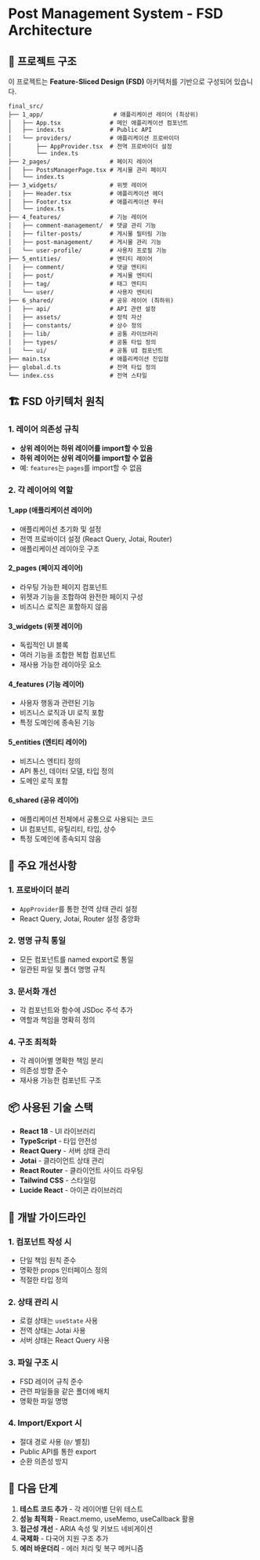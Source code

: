 # Post Management System - FSD Architecture

## 📁 프로젝트 구조

이 프로젝트는 **Feature-Sliced Design (FSD)** 아키텍처를 기반으로 구성되어 있습니다.

```
final_src/
├── 1_app/                    # 애플리케이션 레이어 (최상위)
│   ├── App.tsx              # 메인 애플리케이션 컴포넌트
│   ├── index.ts             # Public API
│   └── providers/           # 애플리케이션 프로바이더
│       ├── AppProvider.tsx  # 전역 프로바이더 설정
│       └── index.ts
├── 2_pages/                 # 페이지 레이어
│   ├── PostsManagerPage.tsx # 게시물 관리 페이지
│   └── index.ts
├── 3_widgets/               # 위젯 레이어
│   ├── Header.tsx           # 애플리케이션 헤더
│   ├── Footer.tsx           # 애플리케이션 푸터
│   └── index.ts
├── 4_features/              # 기능 레이어
│   ├── comment-management/  # 댓글 관리 기능
│   ├── filter-posts/        # 게시물 필터링 기능
│   ├── post-management/     # 게시물 관리 기능
│   └── user-profile/        # 사용자 프로필 기능
├── 5_entities/              # 엔티티 레이어
│   ├── comment/             # 댓글 엔티티
│   ├── post/                # 게시물 엔티티
│   ├── tag/                 # 태그 엔티티
│   └── user/                # 사용자 엔티티
├── 6_shared/                # 공유 레이어 (최하위)
│   ├── api/                 # API 관련 설정
│   ├── assets/              # 정적 자산
│   ├── constants/           # 상수 정의
│   ├── lib/                 # 공통 라이브러리
│   ├── types/               # 공통 타입 정의
│   └── ui/                  # 공통 UI 컴포넌트
├── main.tsx                 # 애플리케이션 진입점
├── global.d.ts              # 전역 타입 정의
└── index.css                # 전역 스타일
```

## 🏗️ FSD 아키텍처 원칙

### 1. 레이어 의존성 규칙

- **상위 레이어는 하위 레이어를 import할 수 있음**
- **하위 레이어는 상위 레이어를 import할 수 없음**
- 예: `features`는 `pages`를 import할 수 없음

### 2. 각 레이어의 역할

#### 1_app (애플리케이션 레이어)

- 애플리케이션 초기화 및 설정
- 전역 프로바이더 설정 (React Query, Jotai, Router)
- 애플리케이션 레이아웃 구조

#### 2_pages (페이지 레이어)

- 라우팅 가능한 페이지 컴포넌트
- 위젯과 기능을 조합하여 완전한 페이지 구성
- 비즈니스 로직은 포함하지 않음

#### 3_widgets (위젯 레이어)

- 독립적인 UI 블록
- 여러 기능을 조합한 복합 컴포넌트
- 재사용 가능한 레이아웃 요소

#### 4_features (기능 레이어)

- 사용자 행동과 관련된 기능
- 비즈니스 로직과 UI 로직 포함
- 특정 도메인에 종속된 기능

#### 5_entities (엔티티 레이어)

- 비즈니스 엔티티 정의
- API 통신, 데이터 모델, 타입 정의
- 도메인 로직 포함

#### 6_shared (공유 레이어)

- 애플리케이션 전체에서 공통으로 사용되는 코드
- UI 컴포넌트, 유틸리티, 타입, 상수
- 특정 도메인에 종속되지 않음

## 🚀 주요 개선사항

### 1. 프로바이더 분리

- `AppProvider`를 통한 전역 상태 관리 설정
- React Query, Jotai, Router 설정 중앙화

### 2. 명명 규칙 통일

- 모든 컴포넌트를 named export로 통일
- 일관된 파일 및 폴더 명명 규칙

### 3. 문서화 개선

- 각 컴포넌트와 함수에 JSDoc 주석 추가
- 역할과 책임을 명확히 정의

### 4. 구조 최적화

- 각 레이어별 명확한 책임 분리
- 의존성 방향 준수
- 재사용 가능한 컴포넌트 구조

## 📦 사용된 기술 스택

- **React 18** - UI 라이브러리
- **TypeScript** - 타입 안전성
- **React Query** - 서버 상태 관리
- **Jotai** - 클라이언트 상태 관리
- **React Router** - 클라이언트 사이드 라우팅
- **Tailwind CSS** - 스타일링
- **Lucide React** - 아이콘 라이브러리

## 🔧 개발 가이드라인

### 1. 컴포넌트 작성 시

- 단일 책임 원칙 준수
- 명확한 props 인터페이스 정의
- 적절한 타입 정의

### 2. 상태 관리 시

- 로컬 상태는 `useState` 사용
- 전역 상태는 Jotai 사용
- 서버 상태는 React Query 사용

### 3. 파일 구조 시

- FSD 레이어 규칙 준수
- 관련 파일들을 같은 폴더에 배치
- 명확한 파일 명명

### 4. Import/Export 시

- 절대 경로 사용 (`@/` 별칭)
- Public API를 통한 export
- 순환 의존성 방지

## 🎯 다음 단계

1. **테스트 코드 추가** - 각 레이어별 단위 테스트
2. **성능 최적화** - React.memo, useMemo, useCallback 활용
3. **접근성 개선** - ARIA 속성 및 키보드 네비게이션
4. **국제화** - 다국어 지원 구조 추가
5. **에러 바운더리** - 에러 처리 및 복구 메커니즘
